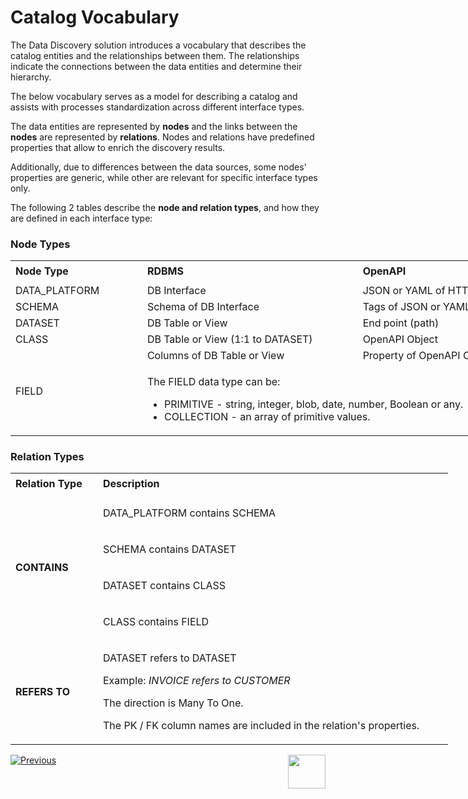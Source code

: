 # Catalog Vocabulary

The Data Discovery solution introduces a vocabulary that describes the catalog entities and the relationships between them. The relationships indicate the connections between the data entities and determine their hierarchy.

The below vocabulary serves as a model for describing a catalog and assists with processes standardization across different interface types. 

The data entities are represented by **nodes** and the links between the **nodes** are represented by **relations**. Nodes and relations have predefined properties that allow to enrich the discovery results. 

Additionally, due to differences between the data sources, some nodes' properties are generic, while other are relevant for specific interface types only.

The following 2 tables describe the **node and relation types**, and how they are defined in each interface type:

### Node Types

<table style="width: 900px;">
<tbody>
<tr style="height: 35px;">
<td width="200pxl"><strong>Node Type</strong></td>
<td width="350pxl"><strong>RDBMS</strong></td>
<td width="350pxl"><strong>OpenAPI</strong></td>
</tr>
<tr>
<td>DATA_PLATFORM</td>
<td>DB Interface</td>
<td>JSON or YAML of HTTP Interface.</td>
</tr>
<tr>
<td>SCHEMA</td>
<td>Schema of DB Interface</td>
<td>Tags of JSON or YAML</td>
</tr>
<tr>
<td>DATASET</td>
<td>DB Table or View</td>
<td>End point (path)</td>
</tr>
<tr>
<td>CLASS</td>
<td>DB Table or View (1:1 to DATASET)</td>
<td>OpenAPI Object</td>
</tr>
<tr>
<td rowspan="2">FIELD</td>
<td>Columns of DB Table or View</td>
<td>Property of OpenAPI Object</td>
</tr>
<tr>
<td colspan="2">
<p>The FIELD data type can be:</p>
<ul>
<li>PRIMITIVE - string, integer, blob, date, number, Boolean or any.</li>
<li>COLLECTION - an array of primitive values.</li>
</ul>
</td>
</tr>
</tbody>
</table>



### Relation Types

<table style="width: 700px;">
<tbody> 
<tr style="height: 35px;">
<td width="200pxl"><strong>Relation Type</strong></td>
<td width="500pxl"><strong>Description</strong></td>
</tr>
<tr style="height: 46px;">
<td style="width: 20%; height: 184px;" rowspan="4"><strong>CONTAINS</strong></td>
<td style="width: 80%; height: 46px;">
<p>DATA_PLATFORM contains SCHEMA</p>
</td>
</tr>
<tr style="height: 46px;">
<td style="width: 80%; height: 46px;">
<p>SCHEMA contains DATASET</p>
</td>
</tr>
<tr style="height: 46px;">
<td style="width: 80%; height: 46px;">
<p>DATASET contains CLASS</p>
</td>
</tr>
<tr style="height: 46px;">
<td style="width: 80%; height: 46px;">
<p>CLASS contains FIELD</p>
</td>
</tr>
<tr style="height: 46px;">
<td style="width: 20%; height: 142px;"><strong>REFERS TO</strong></td>
<td style="width: 80%; height: 96px;">
<p>DATASET refers to DATASET</p>
<p>Example: <em>INVOICE refers to CUSTOMER</em></p>
<p>The direction is Many To One. </p>
<p>The PK / FK column names are included in the relation's properties.</p>
</td>
</tr>
</tbody>
</table>





[![Previous](/articles/images/Previous.png)](01_catalog_overview.md)[<img align="right" width="60" height="54" src="/articles/images/Next.png">](03_discovery_process.md) 

